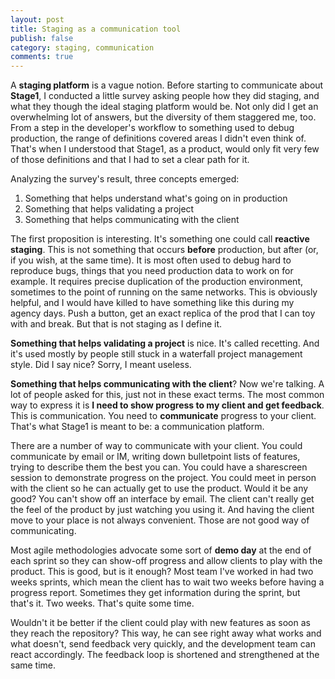 ```yaml
---
layout: post
title: Staging as a communication tool
publish: false
category: staging, communication
comments: true
---
```


A __staging platform__ is a vague notion. Before starting to communicate about **Stage1**, I conducted a little survey asking people how they did staging, and what they though the ideal staging platform would be. Not only did I get an overwhelming lot of answers, but the diversity of them staggered me, too. From a step in the developer's workflow to something used to debug production, the range of definitions covered areas I didn't even think of. That's when I understood that Stage1, as a product, would only fit very few of those definitions and that I had to set a clear path for it.

Analyzing the survey's result, three concepts emerged:

1. Something that helps understand what's going on in production
2. Something that helps validating a project
3. Something that helps communicating with the client

The first proposition is interesting. It's something one could call __reactive staging__. This is not something that occurs **before** production, but after (or, if you wish, at the same time). It is most often used to debug hard to reproduce bugs, things that you need production data to work on for example. It requires precise duplication of the production environment, sometimes to the point of running on the same networks. This is obviously helpful, and I would have killed to have something like this during my agency days. Push a button, get an exact replica of the prod that I can toy with and break. But that is not staging as I define it.

__Something that helps validating a project__ is nice. It's called recetting. And it's used mostly by people still stuck in a waterfall project management style. Did I say nice? Sorry, I meant useless.

__Something that helps communicating with the client__? Now we're talking. A lot of people asked for this, just not in these exact terms. The most common way to express it is __I need to show progress to my client and get feedback__. This is communication. You need to **communicate** progress to your client. That's what Stage1 is meant to be: a communication platform.

There are a number of way to communicate with your client. You could communicate by email or IM, writing down bulletpoint lists of features, trying to describe them the best you can. You could have a sharescreen session to demonstrate progress on the project. You could meet in person with the client so he can actually get to use the product. Would it be any good? You can't show off an interface by email. The client can't really get the feel of the product by just watching you using it. And having the client move to your place is not always convenient. Those are not good way of communicating.

Most agile methodologies advocate some sort of __demo day__ at the end of each sprint so they can show-off progress and allow clients to play with the product. This is good, but is it enough? Most team I've worked in had two weeks sprints, which mean the client has to wait two weeks before having a progress report. Sometimes they get information during the sprint, but that's it. Two weeks. That's quite some time.

Wouldn't it be better if the client could play with new features as soon as they reach the repository? This way, he can see right away what works and what doesn't, send feedback very quickly, and the development team can react accordingly. The feedback loop is shortened and strengthened at the same time.